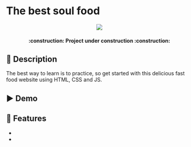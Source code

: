 # The best soul food
<p align="center">
   <img src="https://user-images.githubusercontent.com/108593446/231008377-3e638ca8-f62e-4292-9a95-b4d6987f55dc.png">
   
<h4 align="center">
:construction: Project under construction :construction:
</h4>

## :pushpin: Description
The best way to learn is to practice, so get started with this delicious fast food website using HTML, CSS and JS.

## :arrow_forward: Demo


## :mag_right: Features
<ul> 
        <li> </li>
        <li> </li>
</ul>

